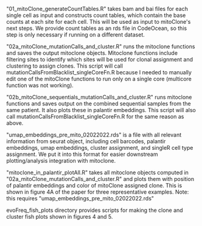 "01_mitoClone_generateCountTables.R" takes bam and bai files for each single cell as input and constructs count tables, which contain the base counts at each site for each cell. This will be used as input to mitoClone's next steps. We provide count tables as an rds file in CodeOcean, so this step is only necessary if running on a different dataset.

"02a_mitoClone_mutationCalls_and_cluster.R" runs the mitoclone functions and saves the output mitoclone objects. Mitoclone functions include filtering sites to identify which sites will be used for clonal assignment and clustering to assign clones. This script will call mutationCallsFromBlacklist_singleCoreFn.R because I needed to manually edit one of the mitoClone functions to run only on a single core (multicore function was not working).

"02b_mitoClone_sequentials_mutationCalls_and_cluster.R" runs mitoclone functions and saves output on the combined sequential samples from the same patient. It also plots these in palantir embeddings. This script will also call mutationCallsFromBlacklist_singleCoreFn.R for the same reason as above.


"umap_embeddings_pre_mito_02022022.rds" is a file with all relevant information from seurat object, including cell barcodes, palantir embeddings, umap embeddings, cluster assignment, and singleR cell type assignment. We put it into this format for easier downstream plotting/analysis integration with mitoclone.

"mitoclone_in_palantir_plotAll.R" takes all mitoclone objects computed in "02a_mitoClone_mutationCalls_and_cluster.R" and plots them with position of palantir embeddings and color of mitoClone assigned clone. This is shown in figure 4A of the paper for three representative examples. Note: this requires "umap_embeddings_pre_mito_02022022.rds"

evoFreq_fish_plots directory provides scripts for making the clone and cluster fish plots shown in figures 4 and 5.
